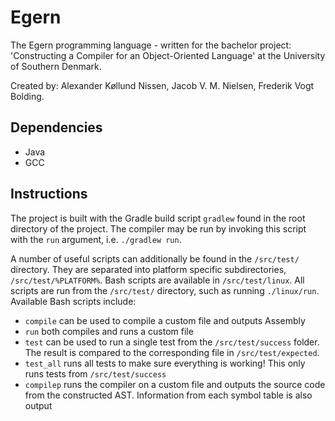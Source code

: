 # Egern
The Egern programming language - written for the bachelor project: 'Constructing a Compiler for an Object-Oriented Language' at the University of Southern Denmark. 

Created by: Alexander Køllund Nissen, Jacob V. M. Nielsen, Frederik Vogt Bolding.

## Dependencies
- Java
- GCC

## Instructions
The project is built with the Gradle build script `gradlew` found in the root directory of the project. The compiler may be run by invoking this script with the `run` argument, i.e. `./gradlew run`. 

A number of useful scripts can additionally be found in the `/src/test/` directory. They are separated into platform specific subdirectories, `/src/test/%PLATFORM%`. Bash scripts are available in `/src/test/linux`. All scripts are run from the `/src/test/` directory, such as running `./linux/run`. Available Bash scripts include: 

- `compile` can be used to compile a custom file and outputs Assembly
- `run` both compiles and runs a custom file
- `test` can be used to run a single test from the `/src/test/success` folder. The result is compared to the corresponding file in `/src/test/expected`.
- `test_all` runs all tests to make sure everything is working! This only runs tests from `/src/test/success`
- `compilep` runs the compiler on a custom file and outputs the source code from the constructed AST. Information from each symbol table is also output
